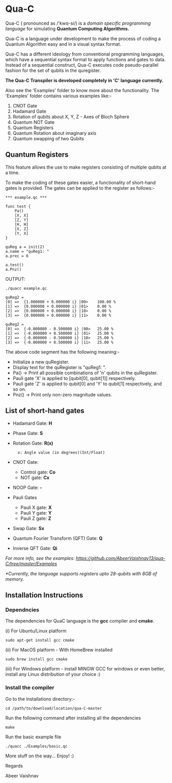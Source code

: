 # Qua-C

Qua-C ( pronounced as /'kwɑ-si/) is a *domain specific programming language* for simulating **Quantum Computing Algorithms.**

Qua-C is a language under development to make the process of coding a Quantum Algorithm easy and in a visual syntax format.

Qua-C has a different ideology from conventional programming languages, which have a sequential syntax format to apply functions and gates to data. Instead of a sequential construct, Qua-C executes code pseudo-parallel fashion for the set of qubits in the quregister.

**The Qua-C Transpiler is developed completely in 'C' language currently.**

Also see the 'Examples' folder to know more about the functionality. The 'Examples' folder contains various examples like:-

1. CNOT Gate
2. Hadamard Gate
3. Rotation of qubits about X, Y, Z - Axes of Bloch Sphere
4. Quantum NOT Gate
5. Quantum Registers
6. Quantum Rotation about imaginary axis
7. Quantum swapping of two Qubits


## Quantum Registers

This feature allows the use to make registers consisting of multiple qubits at a time.

To make the coding of these gates easier, a functionality of short-hand gates is provided. The gates can be applied to the register as follows:-

	*** example.qc ***

	func test {
		Pa()
		[X, X]
		[Z, Y]
		[H, H]
		[X, Z]
		[Y, X]
	}

	quReg a = init(2)
	a.name = "quReg1: "
	a.prec = 6

	a.test()
	a.Pnz()


OUTPUT:

	./quacc example.qc

	quReg2 = 
	[0] =>	{1.000000 + 0.000000 i} |00>	100.00 %
	[1] =>	{0.000000 + 0.000000 i} |01>	0.00 %
	[2] =>	{0.000000 + 0.000000 i} |10>	0.00 %
	[3] =>	{0.000000 + 0.000000 i} |11>	0.00 %

	quReg2 = 
	[0] =>	{-0.000000 - 0.500000 i} |00>	25.00 %
	[1] =>	{-0.000000 + 0.500000 i} |01>	25.00 %
	[2] =>	{-0.000000 - 0.500000 i} |10>	25.00 %
	[3] =>	{-0.000000 + 0.500000 i} |11>	25.00 %


The above code segment has the following meaning:-
 - Initialize a new quRegister.
 - Display text for the quRegister is "quReg1: ".
 - Pa() -> Print all possible combinations of 'n' qubits in the quRegister.
 - Pauli gate 'X' is applied to [qubit[0], qubit[1]] respectively.
 - Pauli gate 'Z' is applied to qubit[0] and 'Y' to qubit[1] respectively, and so on.
 - Pnz() -> Print only non-zero magnitude values.

## List of short-hand gates
- Hadamard Gate: **H**
- Phase Gate: **S**
- Rotation Gate: **R(x)**

        x: Angle value (in degrees)(Int/Float)
- CNOT Gate:
    - Control gate: **Co**
    - NOT gate: **Cx**
- NOOP Gate: **-**
- Pauli Gates
    - Pauli X gate: **X**
    - Pauli Y gate: **Y**
    - Pauli Z gate: **Z**
- Swap Gate: **Sx**
- Quantum Fourier Transform (QFT) Gate: **Q**
- Inverse QFT Gate: **Qi**

 *For more info, see the examples: https://github.com/AbeerVaishnav13/qua-C/tree/master/Examples*

*\*Currently, the language supports registers upto 28-qubits with 8GB of memory.*

## Installation Instructions

### Dependncies
The dependencies for QuaC language is the **gcc** compiler and **cmake**. 

(i) For Ubuntu/Linux platform

	sudo apt-get install gcc cmake

(ii) For MacOS platform - With HomeBrew installed

	sudo brew install gcc cmake

(iii) For Windows platform - install MINGW GCC for windows or even better, install any Linux 			  		distribution of your choice :)


### Install the compiler
Go to the installations directory:-

	cd /path/to/download/location/qua-C-master

Run the following command after installing all the dependencies

	make

Run the basic example file

	./quacc ./Examples/basic.qc



More stuff on the way... Enjoy! :)

Regards

Abeer Vaishnav


